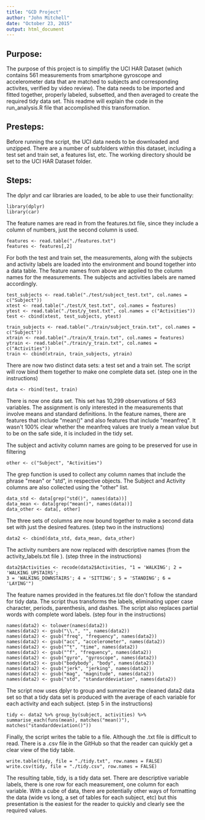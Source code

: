 ```yaml
---
title: "GCD Project"
author: "John Mitchell"
date: "October 23, 2015"
output: html_document
---
```

## Purpose:
The purpose of this project is to simplifiy  the UCI HAR Dataset (which contains 561 measurements from smartphone gyroscope and accelerometer data that are matched to subjects and corresponding activites, verified by video review). The data needs to be imported and fitted together, properly labeled, subsetted, and then averaged to create the required tidy data set. This readme will explain the code in the run_analysis.R file that accomplished this transformation.

## Presteps: 
Before running the script, the UCI data needs to be downloaded and unzipped. There are a number of subfolders within this dataset, including a test set and train set, a features list, etc. The working directory should be set to the UCI HAR Dataset folder.

## Steps:
The dplyr and car libraries are loaded, to be able to use their functionality:
```{r}
library(dplyr)
library(car)
```

The feature names are read in from the features.txt file, since they include a column of numbers, just the second column is used.
```{r}
features <- read.table("./features.txt")
features <- features[,2]
```
For both the test and train set, the measurements, along with the subjects and activity labels are loaded into the environment and bound together into a data table. The feature names from above are applied to the column names for the measurements. The subjects and activities labels are named accordingly.

```{r}
test_subjects <- read.table("./test/subject_test.txt", col.names = c("Subject"))
xtest <- read.table("./test/X_test.txt", col.names = features)
ytest <- read.table("./test/y_test.txt", col.names = c("Activities"))
test <- cbind(xtest, test_subjects, ytest)

train_subjects <- read.table("./train/subject_train.txt", col.names = c("Subject"))
xtrain <- read.table("./train/X_train.txt", col.names = features)
ytrain <- read.table("./train/y_train.txt", col.names = c("Activities"))
train <- cbind(xtrain, train_subjects, ytrain)
```
There are now two distinct data sets: a test set and a train set. The script will row bind them together to make one complete data set. 
(step one in the instructions)
```{r}
data <- rbind(test, train)
```

There is now one data set. This set has 10,299 observations of 563 variables. The assignment is only interested in the measurements that involve means and standard definitions. In the feature names, there are features that include "mean()" and also features that include "meanfreq". It wasn't 100% clear whether the meanfreq values are truely a mean value but to be on the safe side, it is included in the tidy set.

The subject and activity column names are going to be preserved for use in filtering
```{r}
other <- c("Subject", "Activities")
```

The grep function is used to collect any column names that include the phrase "mean" or "std", in respective objects. The Subject and Activity columns are also collected using the "other" list.
```{r}
data_std <- data[grep("std()", names(data))]
data_mean <- data[grep("mean()", names(data))]
data_other <- data[, other]
```

The three sets of columns are now bound together to make a second data set with just the desired features. 
(step two in the instructions)
```{r}
data2 <- cbind(data_std, data_mean, data_other)
```

The activity numbers are now replaced with descriptive names (from the activity_labels.txt file ).
(step three in the instructions)
```{r}
data2$Activities <- recode(data2$Activities, "1 = 'WALKING'; 2 = 'WALKING_UPSTAIRS'; 
3 = 'WALKING_DOWNSTAIRS'; 4 = 'SITTING'; 5 = 'STANDING'; 6 = 'LAYING'")
```

The feature names provided in the features.txt file don't follow the standard for tidy data. The script thus transforms the labels, eliminating upper case character, periods, parenthesis, and dashes. The script also replaces partial words with complete word labels. 
(step four in the instructions)
```{r}
names(data2) <- tolower(names(data2))
names(data2) <- gsub("\\.", "", names(data2))
names(data2) <- gsub("freq", "frequency", names(data2))
names(data2) <- gsub("acc", "accelerometer", names(data2))
names(data2) <- gsub("^t", "time", names(data2))
names(data2) <- gsub("^f", "frequency", names(data2))
names(data2) <- gsub("gyro", "gyroscope", names(data2))
names(data2) <- gsub("bodybody", "body", names(data2))
names(data2) <- gsub("jerk", "jerking", names(data2))
names(data2) <- gsub("mag", "magnitude", names(data2))
names(data2) <- gsub("std", "standarddeviation", names(data2))
```

The script now uses dplyr to group and summarize the cleaned data2 data set so that a tidy data set is produced with the average of each variable for each activity and each subject.
(step 5 in the instructions)
```{r}
tidy <- data2 %>% group_by(subject, activities) %>% 
summarise_each(funs(mean), matches("mean()"), matches("standarddeviation()"))
```

Finally, the script writes the table to a file. Although the .txt file is difficult to read. There is a .csv file in the GitHub so that the reader can quickly get a clear view of the tidy table.
```{r}
write.table(tidy, file = "./tidy.txt", row.names = FALSE)
write.csv(tidy, file = "./tidy.csv", row.names = FALSE)
```

The resulting table, tidy, is a tidy data set. There are descriptive variable labels, there is one row for each measurement, one column for each variable. With a cube of data, there are potentially other ways of formatting the data (wide vs long, a set of tables for each subject, etc) but this presentation is the easiest for the reader to quickly and clearly see the required values. 

